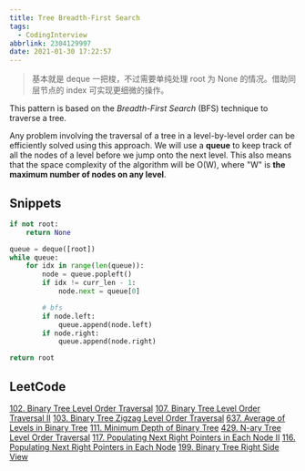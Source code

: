 ```yaml
---
title: Tree Breadth-First Search
tags:
  - CodingInterview
abbrlink: 2304129997
date: 2021-01-30 17:22:57
---
```

> 基本就是 deque 一把梭，不过需要单纯处理 root 为 None 的情况。借助同层节点的 index 可实现更细微的操作。

This pattern is based on the _Breadth-First Search_ (BFS) technique to traverse a tree.

Any problem involving the traversal of a tree in a level-by-level order can be efficiently solved using this approach. We will use a **queue** to keep track of all the nodes of a level before we jump onto the next level. This also means that the space complexity of the algorithm will be O(W), where "W" is **the maximum number of nodes on any level**.

## Snippets
```python
if not root:
    return None

queue = deque([root])
while queue:
    for idx in range(len(queue)):
        node = queue.popleft()
        if idx != curr_len - 1:
            node.next = queue[0]

        # bfs
        if node.left:
            queue.append(node.left)
        if node.right:
            queue.append(node.right)

return root
```

## LeetCode
[102. Binary Tree Level Order Traversal](https://leetcode.com/problems/binary-tree-level-order-traversal/)
[107. Binary Tree Level Order Traversal II](https://leetcode.com/problems/binary-tree-level-order-traversal-ii/)
[103. Binary Tree Zigzag Level Order Traversal](https://leetcode.com/problems/binary-tree-zigzag-level-order-traversal/)
[637. Average of Levels in Binary Tree](https://leetcode.com/problems/average-of-levels-in-binary-tree/)
[111. Minimum Depth of Binary Tree](https://leetcode.com/problems/minimum-depth-of-binary-tree/)
[429. N-ary Tree Level Order Traversal](https://leetcode.com/problems/n-ary-tree-level-order-traversal/)
[117. Populating Next Right Pointers in Each Node II](https://leetcode.com/problems/populating-next-right-pointers-in-each-node-ii/)
[116. Populating Next Right Pointers in Each Node](https://leetcode.com/problems/populating-next-right-pointers-in-each-node/)
[199. Binary Tree Right Side View](https://leetcode.com/problems/binary-tree-right-side-view/)
